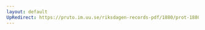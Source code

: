 ```yaml
---
layout: default
UpRedirect: https://pruto.im.uu.se/riksdagen-records-pdf/1880/prot-1880--ak--026/prot-1880--ak--026_002.pdf
---
```

